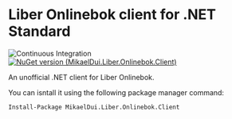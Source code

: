 # Liber Onlinebok client for .NET Standard

![Continuous Integration](https://github.com/mikaeldui/LiberOnlinebokClient/workflows/Continuous%20Integration/badge.svg) [![NuGet version (MikaelDui.Liber.Onlinebok.Client)](https://img.shields.io/nuget/v/MikaelDui.Liber.Onlinebok.Client.svg?style=flat-square)](https://www.nuget.org/packages/MikaelDui.Liber.Onlinebok.Client/)

An unofficial .NET client for Liber Onlinebok.

You can isntall it using the following package manager command:

    Install-Package MikaelDui.Liber.Onlinebok.Client
